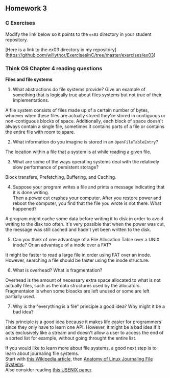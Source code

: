 ## Homework 3

### C Exercises

Modify the link below so it points to the `ex03` directory in your
student repository.

[Here is a link to the ex03 directory in my repository]
(https://github.com/willythor/ExercisesInC/tree/master/exercises/ex03)

### Think OS Chapter 4 reading questions

**Files and file systems**

1) What abstractions do file systems provide?  Give an example of something that is logically 
true about files systems but not true of their implementations.

A file system consists of files made up of a certain number of bytes, whoever when these files are actually stored they're stored in contiguous or non-contiguous blocks of space. Additionally, each block of space doesn't always contain a single file, sometimes it contains parts of a file or contains the entire file with room to spare.

2) What information do you imagine is stored in an `OpenFileTableEntry`?

The location within a file that a system is at while reading a given file.

3) What are some of the ways operating systems deal with the relatively slow performance of persistent storage?

Block transfers, Prefetching, Buffering, and Caching.

4) Suppose your program writes a file and prints a message indicating that it is done writing.  
Then a power cut crashes your computer.  After you restore power and reboot the computer, you find that the 
file you wrote is not there.  What happened?

A program might cache some data before writing it to disk in order to avoid writing to the disk too often. It's very possible that when the power was cut, the message was still cached and hadn't yet been written to the disk.

5) Can you think of one advantage of a File Allocation Table over a UNIX inode?  Or an advantage of a inode over a FAT?

It might be faster to read a large file in order using FAT over an inode. However, searching a file should be faster using the inode structure.

6) What is overhead?  What is fragmentation?

Overhead is the amount of necessary extra space allocated to what is not actually files, such as the data structures used by the allocators. Fragmentaion is when some bloacks are left unused or some are left partially used.

7) Why is the "everything is a file" principle a good idea?  Why might it be a bad idea?

This principle is a good idea because it makes life easier for programmers since they only have to learn one API. However, it might be a bad idea if it acts exclusively like a stream and doesn't allow a user to access the end of a sorted list for example, without going throught the entire list.

If you would like to learn more about file systems, a good next step is to learn about journaling file systems.  
Start with [this Wikipedia article](https://en.wikipedia.org/wiki/Journaling_file_system), then 
[Anatomy of Linux Journaling File Systems](http://www.ibm.com/developerworks/library/l-journaling-filesystems/index.html).  
Also consider reading [this USENIX paper](https://www.usenix.org/legacy/event/usenix05/tech/general/full_papers/prabhakaran/prabhakaran.pdf).



